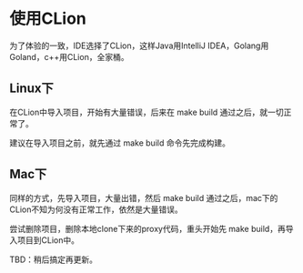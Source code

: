 # 使用CLion

为了体验的一致，IDE选择了CLion，这样Java用IntelliJ IDEA，Golang用Goland，c++用CLion，全家桶。

## Linux下

在CLion中导入项目，开始有大量错误，后来在 make build 通过之后，就一切正常了。

建议在导入项目之前，就先通过 make build 命令先完成构建。

## Mac下

同样的方式，先导入项目，大量出错，然后 make build 通过之后，mac下的CLion不知为何没有正常工作，依然是大量错误。

尝试删除项目，删除本地clone下来的proxy代码，重头开始先 make build，再导入项目到CLion中。

TBD：稍后搞定再更新。